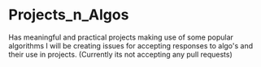 # Projects_n_Algos
Has meaningful and practical projects making use of some popular algorithms
I will be creating issues for accepting responses to algo's and their use in projects.
(Currently its not accepting any pull requests)
